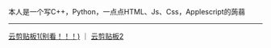 本人是一个写C++，Python，一点点HTML、Js、Css，Applescript的蒟蒻

---
[云剪贴板1(别看！！！)](https://www.luogu.com.cn/paste/hdy5kd23)
｜
[云剪贴板2](https://www.luogu.me/paste/kdvty28s)
